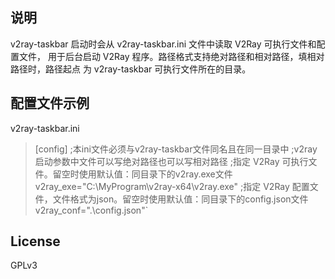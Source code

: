 ## 说明
v2ray-taskbar 启动时会从 v2ray-taskbar.ini 文件中读取 V2Ray 可执行文件和配置文件，
用于后台启动 V2Ray 程序。路径格式支持绝对路径和相对路径，填相对路径时，路径起点
为 v2ray-taskbar 可执行文件所在的目录。

## 配置文件示例
v2ray-taskbar.ini
> [config]
;本ini文件必须与v2ray-taskbar文件同名且在同一目录中
;v2ray启动参数中文件可以写绝对路径也可以写相对路径
;指定 V2Ray 可执行文件。留空时使用默认值：同目录下的v2ray.exe文件
v2ray_exe="C:\MyProgram\v2ray-x64\v2ray.exe"
;指定 V2Ray 配置文件，文件格式为json。留空时使用默认值：同目录下的config.json文件
v2ray_conf=".\config.json"`
## License

GPLv3

